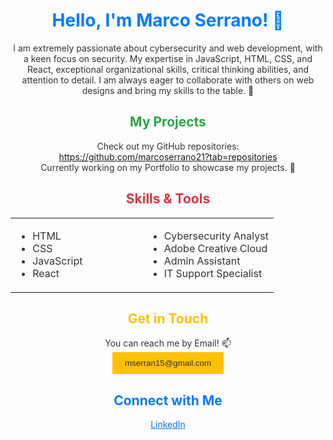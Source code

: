 <!-- Your Name -->
<h1 align="center" style="color: #007BFF;">Hello, I'm Marco Serrano! 👋</h1> 

<!-- Introduction -->
<p align="center" style="color: #333;">
  I am extremely passionate about cybersecurity and web development, with a keen focus on security. My expertise in JavaScript, HTML, CSS, and React, exceptional organizational skills, critical thinking abilities, and attention to detail. I am always eager to collaborate with others on web designs and bring my skills to the table. 👀
</p>

<!-- Repository Showcase -->
<h2 align="center" style="color: #28A745;">My Projects</h2>
<p align="center" style="color: #333;">
  Check out my GitHub repositories: <br>
  <a href="https://github.com/marcoserrano21?tab=repositories">https://github.com/marcoserrano21?tab=repositories</a> <br>
  Currently working on my Portfolio to showcase my projects. 🌱
</p>

<!-- Skills and Tools -->
<h2 align="center" style="color: #DC3545;">Skills & Tools</h2>
<div align="center">
  <table>
    <tr>
      <td width="50%">
        <ul style="color: #333;">
          <li>HTML</li>
          <li>CSS</li>
          <li>JavaScript</li>
          <li>React</li>
        </ul>
      </td>
      <td width="50%">
        <ul style="color: #333;">
          <li>Cybersecurity Analyst</li>
          <li>Adobe Creative Cloud</li>
          <li>Admin Assistant</li>
          <li>IT Support Specialist</li>
        </ul>
      </td>
    </tr>
  </table>
</div>

<!-- Contact Information -->
<h2 align="center" style="color: #FFC107;">Get in Touch</h2>
<p align="center" style="color: #333;">
  You can reach me by Email! 📫 <br>
  <a href="mailto:mserran15@gmail.com"><button style="background-color: #FFC107; color: #333; border: none; padding: 10px 20px; cursor: pointer;">mserran15@gmail.com</button></a>
</p>

<!-- Social Links -->
<h2 align="center" style="color: #007BFF;">Connect with Me</h2>
<p align="center" style="color: #333;">
  <a href="https://www.linkedin.com/in/marco-serrano-4444mj/" style="color: #007BFF;">LinkedIn</a>
</p>




<!---- 👋 Hi, I’m @marcoserrano21
- 👀 I’m interested in Frontend Web Development as well as UI/UX Design
- 🌱 I’m currently learning UX/UI Design and Meta Front-End Development
- 💞️ I’m looking to collaborate on web designs
- 📫 You can reach to me by email: mserran15@gmail.com --->

<!---
marcoserrano21/marcoserrano21 is a ✨ special ✨ repository because its `README.md` (this file) appears on your GitHub profile.
You can click the Preview link to take a look at your changes.
--->
